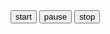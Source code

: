 <!-- One of the very important features of javascript is Timing events. There are javaScript functions which after a given time execute a callback function. We will utilize them to make our own stopwatch. Acceptance Criteria
This stopwatch should show passed hours, minutes and seconds.
Format of the output Time string should be HH:MM:SS
Render 3 buttons start, stop, pause.
Stopwatch should start on click event of start button.
Initially pause and stop button should be disabled. They should be enabled after stopwatch starts.
start button should be disabled once the stopwatch starts.
Initial time should be 00:00:00.
Pause and stop button have the normal functionality to pause and stop the stopwatch.
When timer is entering pause state, change text of pause button to continue
If the stopwatch is continued after a pause, change the text of continue button to pause(like before pause state)
When stop button is clicked, restart the stopwatch (text 00:00:00, disabled pause, stop buttons and enable start button ).
Stopwatch should not loose much time(if timer is paused after 0.5 sec then it should not loose that time and continue counting from 0.5 sec).
Clear the timers

Sample - https://d3dyfaf3iutrxo.cloudfront.net/thumbnail/assignment/question/86eed0097db844f18880f9356a678b04.png
 -->
 
 <div id="time"></div>
<button onclick="start()" id="start">start</button>
<button onclick="pause()" id="pause">pause</button>
<button onclick="stop()" id="stop">stop</button>
